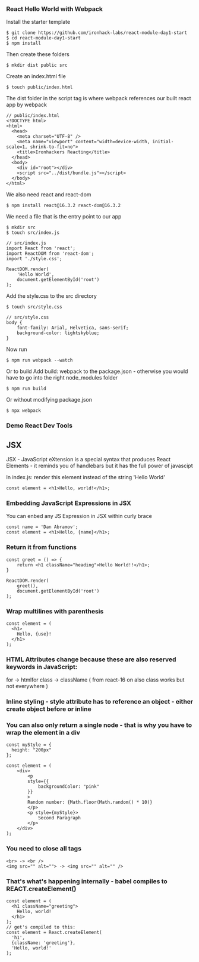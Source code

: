 ### React Hello World with Webpack


Install the starter template
```
$ git clone https://github.com/ironhack-labs/react-module-day1-start
$ cd react-module-day1-start
$ npm install
```

Then create these folders

```
$ mkdir dist public src
```

Create an index.html file
```
$ touch public/index.html
```

The dist folder in the script tag is where webpack references our built react app by webpack
```
// public/index.html
<!DOCTYPE html>
<html>
  <head>
    <meta charset="UTF-8" />
    <meta name="viewport" content="width=device-width, initial-scale=1, shrink-to-fit=no">
    <title>Ironhackers Reacting</title>
  </head>
  <body>
    <div id="root"></div>
    <script src="../dist/bundle.js"></script>
  </body>
</html>
```

We also need react and react-dom
```
$ npm install react@16.3.2 react-dom@16.3.2 
```

We need a file that is the entry point to our app
```
$ mkdir src
$ touch src/index.js
```

```
// src/index.js
import React from 'react';
import ReactDOM from 'react-dom';
import './style.css';

ReactDOM.render(
    'Hello World',
    document.getElementById('root')
);
```

Add the style.css to the src directory
```
$ touch src/style.css
```

```
// src/style.css
body {
    font-family: Arial, Helvetica, sans-serif;
    background-color: lightskyblue;
}
```

Now run 
```
$ npm run webpack --watch
```

Or to build 
Add build: webpack to the package.json - otherwise you would have to go into the right node_modules folder
```
$ npm run build
```
Or without modifying package.json
```
$ npx webpack
```

### Demo React Dev Tools



## JSX 

JSX - JavaScript eXtension is a special syntax that produces React Elements - it reminds you 
of handlebars but it has the full power of javascipt


In index.js: render this element instead of the string 'Hello World'
```
const element = <h1>Hello, world!</h1>;
```

### Embedding JavaScript Expressions in JSX

You can enbed any JS Expression in JSX within curly brace

```
const name = 'Dan Abramov';
const element = <h1>Hello, {name}</h1>;
```

### Return it from functions
```
const greet = () => {
    return <h1 className="heading">Hello World!!</h1>;
}

ReactDOM.render(
    greet(),
    document.getElementById('root')
);
```

### Wrap multilines with parenthesis
```
const element = (
  <h1>
    Hello, {use}!
  </h1>
);
```


### HTML Attributes change because these are also reserved keywords in JavaScript:
for -> htmlfor
class -> className  ( from react-16 on also class works but not everywhere )



### Inline styling - style attribute has to reference an object - either create object before or inline 
### You can also only return a single node - that is why you have to wrap the element in a div
```
const myStyle = {
  height: "200px"
};

const element = (
    <div>
        <p
        style={{
            backgroundColor: "pink"
        }}
        >
        Random number: {Math.floor(Math.random() * 10)}
        </p>
        <p style={myStyle}>
            Second Paragraph
        </p>
    </div>
);
```

### You need to close all tags 
```
<br> -> <br />
<img src="" alt=""> -> <img src="" alt="" />
```

### That's what's happening internally - babel compiles to REACT.createElement()

```
const element = (
  <h1 className="greeting">
    Hello, world!
  </h1>
);
// get's compiled to this:
const element = React.createElement(
  'h1',
  {className: 'greeting'},
  'Hello, world!'
);
```